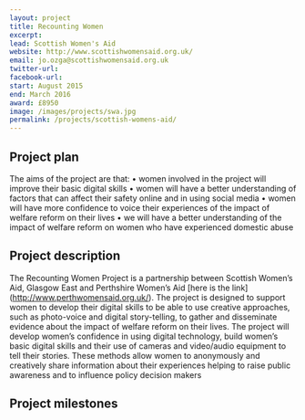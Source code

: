 ```yaml
---
layout: project
title: Recounting Women
excerpt: 
lead: Scottish Women's Aid
website: http://www.scottishwomensaid.org.uk/
email: jo.ozga@scottishwomensaid.org.uk
twitter-url: 
facebook-url: 
start: August 2015
end: March 2016
award: £8950
image: /images/projects/swa.jpg
permalink: /projects/scottish-womens-aid/ 
---
```


## Project plan
The aims of the project are that:
•	women involved in the project will improve their basic digital skills
•	women will have a better understanding of factors that can affect their safety online and in using social media 
•	women will have more confidence to voice their experiences of the impact of welfare reform on their lives
•	we will have a better understanding of the impact of welfare reform on women who have experienced domestic abuse


## Project description
The Recounting Women Project is a partnership between Scottish Women’s Aid, Glasgow East and Perthshire Women’s Aid [here is the link] (http://www.perthwomensaid.org.uk/). The project is designed to support women to develop their digital skills to be able to use creative approaches, such as photo-voice and digital story-telling, to gather and disseminate evidence about the impact of welfare reform on their lives. The project will develop women’s confidence in using digital technology, build women’s basic digital skills and their use of cameras and video/audio equipment to tell their stories. These methods allow women to anonymously and creatively share information about their experiences helping to raise public awareness and to influence policy decision makers




## Project milestones

